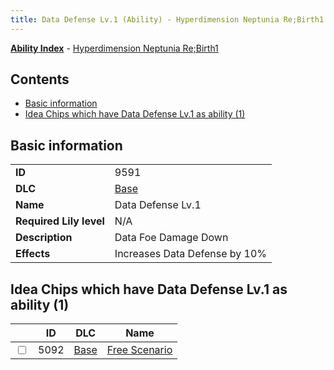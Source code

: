 ```yaml
---
title: Data Defense Lv.1 (Ability) - Hyperdimension Neptunia Re;Birth1
---
```


[**Ability Index**](/neptunia/rb1/ability/index.html) - [Hyperdimension Neptunia Re;Birth1](/neptunia/rb1)

## Contents

- [Basic information](#basic-information)
- [Idea Chips which have Data Defense Lv.1 as ability (1)](#idea-chips-which-have-data-defense-lv1-as-ability-1)

## Basic information

|   |   |
| -- | -- |
| **ID** | 9591
**DLC** | [Base](/neptunia/rb1/dlc/1-base.html)
**Name** | Data Defense Lv.1
**Required Lily level** | N/A
**Description** | Data Foe Damage Down
**Effects** | Increases Data Defense by 10% |


## Idea Chips which have Data Defense Lv.1 as ability (1)

|    | ID | DLC | Name |
| -- | -- | --- | ---- |
| <input type="checkbox" id="rb1-item-1-5092" class="trackbox" /> | 5092 | [Base](/neptunia/rb1/dlc/1-base.html) | [Free Scenario](/neptunia/rb1/item/1-5092-free-scenario.html) |
